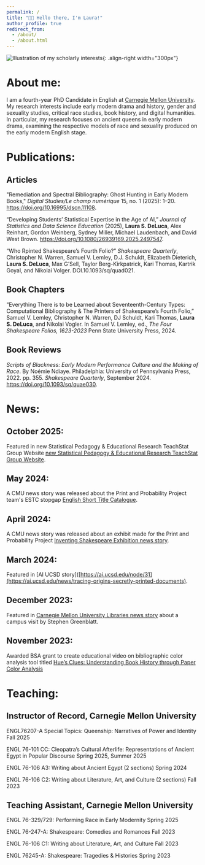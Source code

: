 ```yaml
---
permalink: /
title: "👋🏻 Hello there, I'm Laura!"
author_profile: true
redirect_from: 
  - /about/
  - /about.html
---
```

![Illustration of my scholarly interests](https://laurasdeluca.github.io/images/ancientqueens.jpg){: .align-right width="300px"}

# About me:

I am a fourth-year PhD Candidate in English at [Carnegie Mellon University](https://www.cmu.edu/dietrich/english/about-us/phds/bios/laura-deluca.html). My research interests include early modern drama and history, gender and sexuality studies, critical race studies, book history, and digital humanities. In particular, my research focuses on ancient queens in early modern drama, examining the respective models of race and sexuality produced on the early modern English stage.

# Publications:

## Articles

"Remediation and Spectral Bibliography: Ghost Hunting in Early Modern Books," *Digital Studies/Le champ numérique* 15, no. 1 (2025): 1–20. https://doi.org/10.16995/dscn.11108.

“Developing Students’ Statistical Expertise in the Age of AI,” *Journal of Statistics and Data Science Education* (2025), **Laura S. DeLuca**, Alex Reinhart, Gordon Weinberg, Sydney Miller, Michael Laudenbach, and David West Brown. https://doi.org/10.1080/26939169.2025.2497547.

“Who Rpinted Shakespeare’s Fourth Folio?” *Shakespeare Quarterly*, Christopher N. Warren, Samuel V. Lemley, D.J. Schuldt, Elizabeth Dieterich, **Laura S. DeLuca**, Max G’Sell, Taylor Berg-Kirkpatrick, Kari Thomas, Kartrik Goyal, and Nikolai Volger. DOI.10.1093/sq/quad021.

## Book Chapters

“Everything There is to be Learned about Seventeenth-Century Types: Computational Bibliography & The Printers of Shakespeare’s Fourth Folio,” Samuel V. Lemley, Christopher N. Warren, DJ Schuldt, Kari Thomas, **Laura S. DeLuca**, and Nikolai Vogler. In Samuel V. Lemley, ed., *The Four Shakespeare Folios, 1623-2023* Penn State University Press, 2024. 

## Book Reviews

*Scripts of Blackness: Early Modern Performance Culture and the Making of Race*. By Noémie
Ndiaye. Philadelphia: University of Pennsylvania Press, 2022. pp. 355. *Shakespeare Quarterly*, September 2024. https://doi.org/10.1093/sq/quae030.

# News:
## October 2025: 
Featured in new Statistical Pedagogy & Educational Research TeachStat Group Website [new Statistical Pedagogy & Educational Research TeachStat Group Website](https://www.cmu.edu/dietrich/statistics-datascience/research/statistical-pedagogy-educational-research.html).

## May 2024: 
A CMU news story was released about the Print and Probability Project team's ESTC stopgap [English Short Title Catalogue](https://library.cmu.edu/about/news/2024-05/english-short-title-catalogue).

## April 2024: 
A CMU news story was released about an exhibit made for the Print and Probability Project [Inventing Shakespeare Exhibition news story](https://www.library.cmu.edu/about/exhibits/inventing-shakespeare).

## March 2024: 
Featured in [AI UCSD story]([https://ai.ucsd.edu/node/31](https://ai.ucsd.edu/news/tracing-origins-secretly-printed-documents).

## December 2023: 
Featured in [Carnegie Mellon University Libraries news story](https://www.library.cmu.edu/about/news/2023-12/stephen-greenblatt-shakespeare-lecture) about a campus visit by Stephen Greenblatt.

## November 2023: 
Awarded BSA grant to create educational video on bibliographic color analysis tool titled [Hue’s Clues: Understanding Book History through Paper Color Analysis](https://www.youtube.com/watch?v=OOJCXt-MNMw)

# Teaching: 

## Instructor of Record, Carnegie Mellon University  

ENGL76207-A
        Special Topics: Queenship: Narratives of Power and Identity                                                                    Fall 2025

ENGL 76-101 CC: Cleopatra’s Cultural Afterlife: Representations of Ancient Egypt in Popular Discourse                                Spring 2025, Summer 2025

ENGL 76-106 A3: Writing about Ancient Egypt  (2 sections)                                                                            Spring 2024

ENGL 76-106 C2: Writing about Literature, Art, and Culture (2 sections)                                                                Fall 2023

## Teaching Assistant, Carnegie Mellon University

ENGL 76-329/729: Performing Race in Early Modernity                                                                                   Spring 2025

ENGL 76-247-A: Shakespeare: Comedies and Romances                                                                                      Fall 2023

ENGL 76-106 C1: Writing about Literature, Art, and Culture                                                                             Fall 2023

ENGL 76245-A: Shakespeare: Tragedies & Histories                                                                                     Spring 2023
